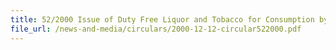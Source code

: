 ```yaml
---
title: 52/2000 Issue of Duty Free Liquor and Tobacco for Consumption by Crew on board vessel Annexes A & B
file_url: /news-and-media/circulars/2000-12-12-circular522000.pdf
---
```

